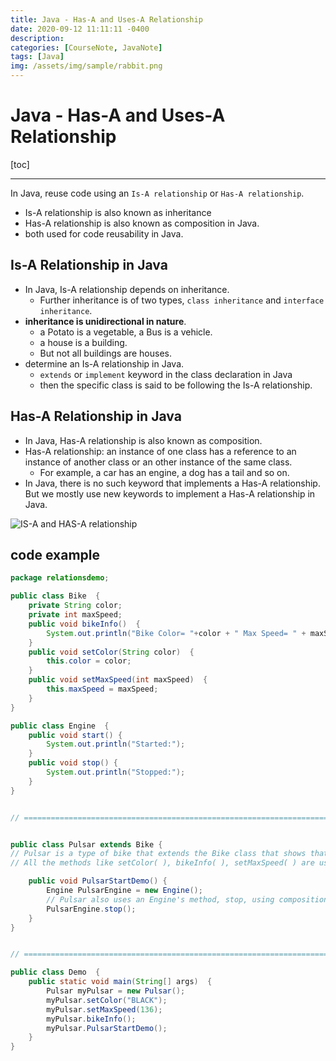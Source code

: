 ```yaml
---
title: Java - Has-A and Uses-A Relationship
date: 2020-09-12 11:11:11 -0400
description:
categories: [CourseNote, JavaNote]
tags: [Java]
img: /assets/img/sample/rabbit.png
---
```


# Java - Has-A and Uses-A Relationship

[toc]

---

In Java, reuse code using an `Is-A relationship` or `Has-A relationship`.
- Is-A relationship is also known as inheritance
- Has-A relationship is also known as composition in Java.
- both used for code reusability in Java.


## Is-A Relationship in Java
- In Java, Is-A relationship depends on inheritance.
  - Further inheritance is of two types, `class inheritance` and `interface inheritance`.
- **inheritance is unidirectional in nature**.
  - a Potato is a vegetable, a Bus is a vehicle.
  - a house is a building.
  - But not all buildings are houses.
- determine an Is-A relationship in Java.
  - `extends` or `implement` keyword in the class declaration in Java
  - then the specific class is said to be following the Is-A relationship.


## Has-A Relationship in Java
- In Java, Has-A relationship is also known as composition.
- Has-A relationship: an instance of one class has a reference to an instance of another class or an other instance of the same class.
  - For example, a car has an engine, a dog has a tail and so on.
- In Java, there is no such keyword that implements a Has-A relationship. But we mostly use new keywords to implement a Has-A relationship in Java.


![IS-A and HAS-A relationship](https://github.com/ocholuo/ocholuo.github.io/tree/master/assets/img/Javaimg/IS-A-and-HAS-A-relationship.jpg)


## code example

```java
package relationsdemo;  

public class Bike  {  
    private String color;  
    private int maxSpeed;  
    public void bikeInfo()  {  
        System.out.println("Bike Color= "+color + " Max Speed= " + maxSpeed);  
    }  
    public void setColor(String color)  {  
        this.color = color;  
    }  
    public void setMaxSpeed(int maxSpeed)  {  
        this.maxSpeed = maxSpeed;  
    }  
}  

public class Engine  {  
    public void start() {  
        System.out.println("Started:");  
    }  
    public void stop() {  
        System.out.println("Stopped:");  
    }  
}


// ====================================================================


public class Pulsar extends Bike {     
// Pulsar is a type of bike that extends the Bike class that shows that Pulsar is a Bike.
// All the methods like setColor( ), bikeInfo( ), setMaxSpeed( ) are used because of the Is-A relationship of the Pulsar class with the Bike class.

    public void PulsarStartDemo() {  
        Engine PulsarEngine = new Engine();  
        // Pulsar also uses an Engine's method, stop, using composition.
        PulsarEngine.stop();  
    }  
}


// ====================================================================

public class Demo  {  
    public static void main(String[] args)  {  
        Pulsar myPulsar = new Pulsar();  
        myPulsar.setColor("BLACK");  
        myPulsar.setMaxSpeed(136);  
        myPulsar.bikeInfo();  
        myPulsar.PulsarStartDemo();  
    }  
}  


```

